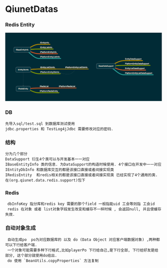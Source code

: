 # QiunetDatas

### Redis Entity
![IredisObj 结构图](imgs/IRedisObj.png)     

### DB
    先导入sql/test.sql 到数据库测试使用
    jdbc.properties 和 TestLog4jJdbc 需要修改对应的密码.

### 结构
    分为几个部分
    DataSupport 衍生4个类可以与开发基本一一对应
    IBaseEntityInfo 类的信息. 为DataSupport的构造时候使用. 4个接口在开发中一一对应
    IEntityDbInfo 和数据库交互的都是该接口直接或者间接实现类
    IRedisEntity  和redis相关的都是该接口直接或者间接实现类 已经实现了4个通用的类.  在(org.qiunet.data.redis.support)包下
    
    
### Redis
     dbInfoKey 指分库和redis key 需要的那个field 一般指能uid 工会等则指 工会id
     redis 在对象 或者 list对象字段发生改变和缓存不一样时候 , 会返回null, 并且使缓存失效.

### 自动对象生成
     自动生成po  po为对应数据库的 以及 do (Data Object 对应客户端数据对象) ,两种都可以下行给客户端.
     一个对象可能需要多种下行格式,比如playerPo 下行给自己,是下行全部, 下行给好友是给部分, 这个部分就使用do给出. 
     do 使用 `BeanUtils.copyProperties` 方法复制
     
